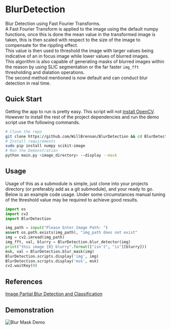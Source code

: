 # BlurDetection
Blur Detection using Fast Fourier Transforms.  
A Fast Fourier Transform is applied to the image using the default numpy functions, once this is done the mean value in the transformed image is taken, this is then scaled with respect to the size of the image to compensate for the rippling effect.  
This value is then used to threshold the image with larger values being indicative of an in focus image while lower values of blurred images.  
This algorithm is also capable of generating masks of blurred images within the reason by using SLIC segmentation or the far faster `img_fft` thresholding and dialation operations.  
The second method mentioned is now default and can conduct blur detection in 
real time.

## Quick Start
Getting the app to run is pretty easy. This script will not [install OpenCV](http://docs.opencv.org/doc/tutorials/introduction/linux_install/linux_install.html). However to install the rest of the project dependencies and run the demo script use the following commands.

```bash
# Clone the repo
git clone https://github.com/WillBrennan/BlurDetection && cd BlurDetection
# Install requirements
sudo pip install numpy scikit-image
# Run the Demonstration
python main.py <image_directory> --display --mask
```

## Usage
Usage of this as  a submodule is simple, just clone into your projects directory (or preferably add as a git submodule), and your ready to go. Below is an example code usage. Under some circumstances manual tuning of the
threshold value may be required to achieve good results.

```python
import os
import cv2
import BlurDetection

img_path = input("Please Enter Image Path: ")
assert os.path.exists(img_path), "img_path does not exist"
img = cv2.imread(img_path)
img_fft, val, blurry = BlurDetection.blur_detector(img)
print("this image {0} blurry".format(["isn't", "is"][blurry]))
msk, val = BlurDetection.blur_mask(img)
BlurDetection.scripts.display('img', img)
BlurDetection.scripts.display('msk', msk)
cv2.waitKey(0)
```

## References
[Image Partial Blur Detection and Classification](http://www.cse.cuhk.edu.hk/leojia/all_final_papers/blur_detect_cvpr08.pdf)

## Demonstration
![Blur Mask Demo](demo.png)
